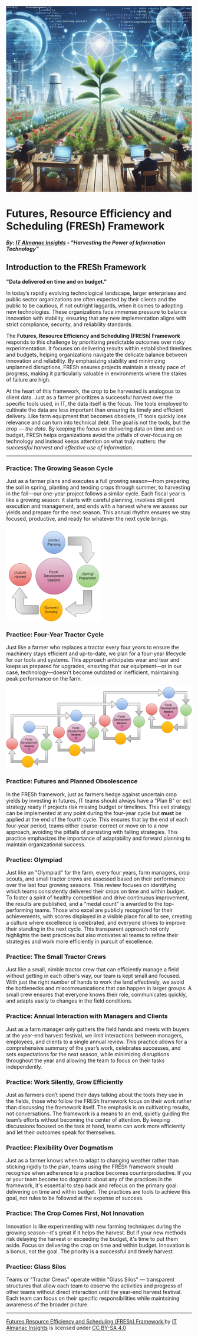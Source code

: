 <img src="fresh-framework.png" alt="Logo for Futures Resource Efficiency and Scheduling" />

# Futures, Resource Efficiency and Scheduling (FRESh) Framework

***By: [IT Almanac Insights](index.md) - "Harvesting the Power of Information Technology"***

## Introduction to the FRESh Framework

**"Data delivered on time and on budget."**

In today’s rapidly evolving technological landscape, larger enterprises and public sector organizations are often expected by their clients and the public to be cautious, if not outright laggards, when it comes to adopting new technologies. These organizations face immense pressure to balance innovation with stability, ensuring that any new implementation aligns with strict compliance, security, and reliability standards.

The **Futures, Resource Efficiency and Scheduling (FRESh) Framework** responds to this challenge by prioritizing predictable outcomes over risky experimentation. It focuses on delivering results within established timelines and budgets, helping organizations navigate the delicate balance between innovation and reliability. By emphasizing stability and minimizing unplanned disruptions, FRESh ensures projects maintain a steady pace of progress, making it particularly valuable in environments where the stakes of failure are high.

At the heart of this framework, the crop to be harvested is analogous to client data. Just as a farmer prioritizes a successful harvest over the specific tools used, in IT, the data itself is the focus. The tools employed to cultivate the data are less important than ensuring its timely and efficient delivery. Like farm equipment that becomes obsolete, IT tools quickly lose relevance and can turn into technical debt. The goal is not the tools, but the crop — _the data_. By keeping the focus on delivering data on time and on budget, FRESh helps organizations avoid the pitfalls of over-focusing on technology and instead keeps attention on what truly matters: _the successful harvest and effective use of information_.

---

### Practice: The Growing Season Cycle

Just as a farmer plans and executes a full growing season—from preparing the soil in spring, planting and tending crops through summer, to harvesting in the fall—our one-year project follows a similar cycle. Each fiscal year is like a growing season: it starts with careful planning, involves diligent execution and management, and ends with a harvest where we assess our yields and prepare for the next season. This annual rhythm ensures we stay focused, productive, and ready for whatever the next cycle brings.

<img src="FRESh-fiscal-cycle.png" alt="Image for fiscal cycle: winter planning, spring preperation, summer growing, winter harves " />

### Practice: Four-Year Tractor Cycle

Just like a farmer who replaces a tractor every four years to ensure the machinery stays efficient and up-to-date, we plan for a four-year lifecycle for our tools and systems. This approach anticipates wear and tear and keeps us prepared for upgrades, ensuring that our equipment—or in our case, technology—doesn't become outdated or inefficient, maintaining peak performance on the farm.

<img src="FRESh-olympiad.png" alt="Image for fiscal four year cycle or olympiad" />

### Practice: Futures and Planned Obsolescence

In the FRESh framework, just as farmers hedge against uncertain crop yields by investing in futures, IT teams should always have a "Plan B" or exit strategy ready if projects risk missing budget or timelines. This exit strategy can be implemented at any point during the four-year cycle but **must** be applied at the end of the fourth cycle. This ensures that by the end of each four-year period, teams either course-correct or move on to a new approach, avoiding the pitfalls of persisting with failing strategies. This practice emphasizes the importance of adaptability and forward planning to maintain organizational success.

### Practice: Olympiad

Just like an "Olympiad" for the farm, every four years, farm managers, crop scouts, and small tractor crews are assessed based on their performance over the last four growing seasons. This review focuses on identifying which teams consistently delivered their crops on time and within budget. To foster a spirit of healthy competition and drive continuous improvement, the results are published, and a "medal count" is awarded to the top-performing teams. Those who excel are publicly recognized for their achievements, with scores displayed in a visible place for all to see, creating a culture where excellence is celebrated, and everyone strives to improve their standing in the next cycle. This transparent approach not only highlights the best practices but also motivates all teams to refine their strategies and work more efficiently in pursuit of excellence.

### Practice:  The Small Tractor Crews

Just like a small, nimble tractor crew that can efficiently manage a field without getting in each other’s way, our team is kept small and focused. With just the right number of hands to work the land effectively, we avoid the bottlenecks and miscommunications that can happen in larger groups. A small crew ensures that everyone knows their role, communicates quickly, and adapts easily to changes in the field conditions.

### Practice: Annual Interaction with Managers and Clients

Just as a farm manager only gathers the field hands and meets with buyers at the year-end harvest festival, we limit interactions between managers, employees, and clients to a single annual review. This practice allows for a comprehensive summary of the year’s work, celebrates successes, and sets expectations for the next season, while minimizing disruptions throughout the year and allowing the team to focus on their tasks independently.

### Practice: Work Silently, Grow Efficiently

Just as farmers don’t spend their days talking about the tools they use in the fields, those who follow the FRESh framework focus on their work rather than discussing the framework itself. The emphasis is on cultivating results, not conversations. The framework is a means to an end, quietly guiding the team’s efforts without becoming the center of attention. By keeping discussions focused on the task at hand, teams can work more efficiently and let their outcomes speak for themselves.

### Practice: Flexibility Over Dogmatism

Just as a farmer knows when to adapt to changing weather rather than sticking rigidly to the plan, teams using the FRESh framework should recognize when adherence to a practice becomes counterproductive. If you or your team become too dogmatic about any of the practices in the framework, it's essential to step back and refocus on the primary goal: delivering on time and within budget. The practices are tools to achieve this goal, not rules to be followed at the expense of success.

### Practice: The Crop Comes First, Not Innovation

Innovation is like experimenting with new farming techniques during the growing season—it's great if it helps the harvest. But if your new methods risk delaying the harvest or exceeding the budget, it's time to put them aside. Focus on delivering the crop on time and within budget. Innovation is a bonus, not the goal. The priority is a successful and timely harvest.

### Practice:  Glass Silos

Teams or "Tractor Crews" operate within "Glass Silos" — transparent structures that allow each team to observe the activities and progress of other teams without direct interaction until the year-end harvest festival. Each team can focus on their specific responsibilities while maintaining awareness of the broader picture.

---
 <p xmlns:cc="http://creativecommons.org/ns#" xmlns:dct="http://purl.org/dc/terms/"><a property="dct:title" rel="cc:attributionURL" href="https://it-almanac-insights.github.io"> Futures Resource Efficiency and Scheduling (FRESh) Framework </a> by <a rel="cc:attributionURL dct:creator" property="cc:attributionName" href="https://it-almanac-insights.github.io">IT Almanac Insights</a> is licensed under <a href="https://creativecommons.org/licenses/by-sa/4.0/?ref=chooser-v1" target="_blank" rel="license noopener noreferrer" style="display:inline-block;">CC BY-SA 4.0<img style="height:22px!important;margin-left:3px;vertical-align:text-bottom;" src="https://mirrors.creativecommons.org/presskit/icons/cc.svg?ref=chooser-v1" alt=""><img style="height:22px!important;margin-left:3px;vertical-align:text-bottom;" src="https://mirrors.creativecommons.org/presskit/icons/by.svg?ref=chooser-v1" alt=""><img style="height:22px!important;margin-left:3px;vertical-align:text-bottom;" src="https://mirrors.creativecommons.org/presskit/icons/sa.svg?ref=chooser-v1" alt=""></a></p> 

